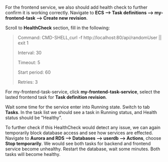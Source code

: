 For the frontend service, we also should add health check to further confirm it is working correctly. Navigate to **ECS --> Task definitions --> my-frontend-task --> Create new revision**.

Scroll to **HealthCheck** section, fill in the following:

>Command: CMD-SHELL,curl -f http://localhost:80/api/randomUser || exit 1
>
>Interval: 30
>
>Timeout: 5
>
>Start period: 60
>
>Retries: 3

For my-frontend-task-service, click **my-frontend-task-service**, select the lasted frontend task for **Task definition revision**.

Wait some time for the service enter into Running state. Switch to tab **Tasks**. In the task list we should see a task in Running status, and Health status should be "Healthy".

To further check if this HealthCheck would detect any issue, we can again temporarily block database access and see how services are effected. Navigate to **Aurora and RDS --> Databases
 --> userdb --> Actions**, choose **Stop temporarily**. We would see both tasks for backend and frontend service become unhealthy. Restart the database, wait some minutes. Both tasks will become healthy.

